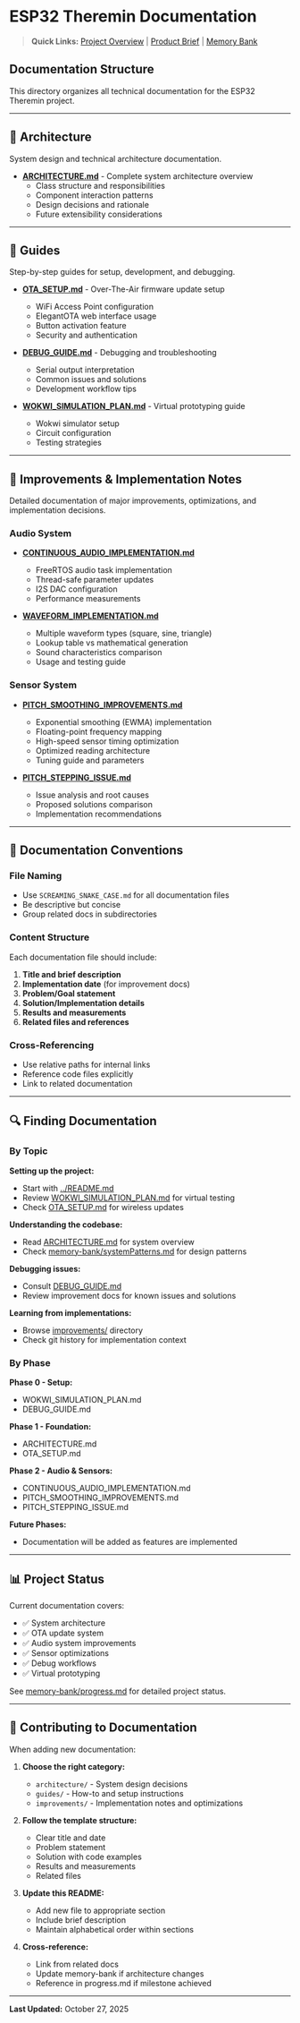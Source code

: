 # ESP32 Theremin Documentation

> **Quick Links:** [Project Overview](../README.md) | [Product Brief](../productbrief.md) | [Memory Bank](../memory-bank/)

## Documentation Structure

This directory organizes all technical documentation for the ESP32 Theremin project.

---

## 📐 Architecture

System design and technical architecture documentation.

- **[ARCHITECTURE.md](architecture/ARCHITECTURE.md)** - Complete system architecture overview
  - Class structure and responsibilities
  - Component interaction patterns
  - Design decisions and rationale
  - Future extensibility considerations

---

## 📘 Guides

Step-by-step guides for setup, development, and debugging.

- **[OTA_SETUP.md](guides/OTA_SETUP.md)** - Over-The-Air firmware update setup
  - WiFi Access Point configuration
  - ElegantOTA web interface usage
  - Button activation feature
  - Security and authentication

- **[DEBUG_GUIDE.md](guides/DEBUG_GUIDE.md)** - Debugging and troubleshooting
  - Serial output interpretation
  - Common issues and solutions
  - Development workflow tips

- **[WOKWI_SIMULATION_PLAN.md](guides/WOKWI_SIMULATION_PLAN.md)** - Virtual prototyping guide
  - Wokwi simulator setup
  - Circuit configuration
  - Testing strategies

---

## 🚀 Improvements & Implementation Notes

Detailed documentation of major improvements, optimizations, and implementation decisions.

### Audio System

- **[CONTINUOUS_AUDIO_IMPLEMENTATION.md](improvements/CONTINUOUS_AUDIO_IMPLEMENTATION.md)**
  - FreeRTOS audio task implementation
  - Thread-safe parameter updates
  - I2S DAC configuration
  - Performance measurements

- **[WAVEFORM_IMPLEMENTATION.md](improvements/WAVEFORM_IMPLEMENTATION.md)**
  - Multiple waveform types (square, sine, triangle)
  - Lookup table vs mathematical generation
  - Sound characteristics comparison
  - Usage and testing guide

### Sensor System

- **[PITCH_SMOOTHING_IMPROVEMENTS.md](improvements/PITCH_SMOOTHING_IMPROVEMENTS.md)**
  - Exponential smoothing (EWMA) implementation
  - Floating-point frequency mapping
  - High-speed sensor timing optimization
  - Optimized reading architecture
  - Tuning guide and parameters

- **[PITCH_STEPPING_ISSUE.md](improvements/PITCH_STEPPING_ISSUE.md)**
  - Issue analysis and root causes
  - Proposed solutions comparison
  - Implementation recommendations

---

## 📝 Documentation Conventions

### File Naming
- Use `SCREAMING_SNAKE_CASE.md` for all documentation files
- Be descriptive but concise
- Group related docs in subdirectories

### Content Structure
Each documentation file should include:
1. **Title and brief description**
2. **Implementation date** (for improvement docs)
3. **Problem/Goal statement**
4. **Solution/Implementation details**
5. **Results and measurements**
6. **Related files and references**

### Cross-Referencing
- Use relative paths for internal links
- Reference code files explicitly
- Link to related documentation

---

## 🔍 Finding Documentation

### By Topic

**Setting up the project:**
- Start with [../README.md](../README.md)
- Review [WOKWI_SIMULATION_PLAN.md](guides/WOKWI_SIMULATION_PLAN.md) for virtual testing
- Check [OTA_SETUP.md](guides/OTA_SETUP.md) for wireless updates

**Understanding the codebase:**
- Read [ARCHITECTURE.md](architecture/ARCHITECTURE.md) for system overview
- Check [memory-bank/systemPatterns.md](../memory-bank/systemPatterns.md) for design patterns

**Debugging issues:**
- Consult [DEBUG_GUIDE.md](guides/DEBUG_GUIDE.md)
- Review improvement docs for known issues and solutions

**Learning from implementations:**
- Browse [improvements/](improvements/) directory
- Check git history for implementation context

### By Phase

**Phase 0 - Setup:**
- WOKWI_SIMULATION_PLAN.md
- DEBUG_GUIDE.md

**Phase 1 - Foundation:**
- ARCHITECTURE.md
- OTA_SETUP.md

**Phase 2 - Audio & Sensors:**
- CONTINUOUS_AUDIO_IMPLEMENTATION.md
- PITCH_SMOOTHING_IMPROVEMENTS.md
- PITCH_STEPPING_ISSUE.md

**Future Phases:**
- Documentation will be added as features are implemented

---

## 📊 Project Status

Current documentation covers:
- ✅ System architecture
- ✅ OTA update system
- ✅ Audio system improvements
- ✅ Sensor optimizations
- ✅ Debug workflows
- ✅ Virtual prototyping

See [memory-bank/progress.md](../memory-bank/progress.md) for detailed project status.

---

## 🤝 Contributing to Documentation

When adding new documentation:

1. **Choose the right category:**
   - `architecture/` - System design decisions
   - `guides/` - How-to and setup instructions
   - `improvements/` - Implementation notes and optimizations

2. **Follow the template structure:**
   - Clear title and date
   - Problem statement
   - Solution with code examples
   - Results and measurements
   - Related files

3. **Update this README:**
   - Add new file to appropriate section
   - Include brief description
   - Maintain alphabetical order within sections

4. **Cross-reference:**
   - Link from related docs
   - Update memory-bank if architecture changes
   - Reference in progress.md if milestone achieved

---

**Last Updated:** October 27, 2025
